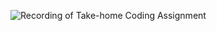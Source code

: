 ![Recording of Take-home Coding Assignment](https://github.com/user-attachments/assets/a0d47fcd-0c01-4426-a1bc-4565320534e6)
